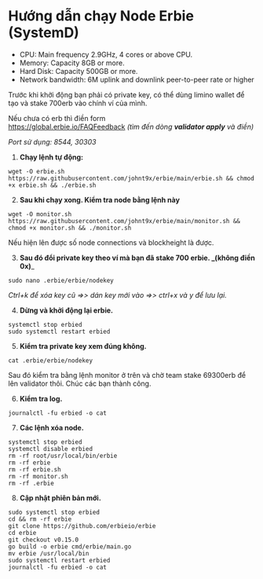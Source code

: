 # Hướng dẫn chạy Node Erbie (SystemD)

* CPU: Main frequency 2.9GHz, 4 cores or above CPU.
* Memory: Capacity 8GB or more.
* Hard Disk: Capacity 500GB or more.
* Network bandwidth: 6M uplink and downlink peer-to-peer rate or higher

Trước khi khởi động bạn phải có private key, có thể dùng limino wallet để tạo và stake 700erb vào chính ví của mình.

Nếu chưa có erb thì điền form\
https://global.erbie.io/FAQFeedback _(tìm đến dòng **validator apply** và điền)_

_Port sử dụng: 8544, 30303_

1. **Chạy lệnh tự động:**

```
wget -O erbie.sh https://raw.githubusercontent.com/johnt9x/erbie/main/erbie.sh && chmod +x erbie.sh && ./erbie.sh
```

2. **Sau khi chạy xong. Kiểm tra node bằng lệnh này**

```
wget -O monitor.sh https://raw.githubusercontent.com/johnt9x/erbie/main/monitor.sh && chmod +x monitor.sh && ./monitor.sh
```

Nếu hiện lên được số node connections và blockheight là được.



3. **Sau đó đổi private key theo ví mà bạn đã stake 700 erbie. **_**(không điền 0x)**_

```
sudo nano .erbie/erbie/nodekey
```

_Ctrl+k để xóa key cũ =>> dán key mới vào =>> ctrl+x và y để lưu lại._

4. **Dừng và khởi động lại erbie.**

```
systemctl stop erbied 
sudo systemctl restart erbied  
```

5. **Kiểm tra private key xem đúng không.**

```
cat .erbie/erbie/nodekey
```

Sau đó kiểm tra bằng lệnh monitor ở trên và chờ team stake 69300erb để lên validator thôi. Chúc các bạn thành công.

6. **Kiểm tra log.**

```
journalctl -fu erbied -o cat
```

7. **Các lệnh xóa node.**

```
systemctl stop erbied
systemctl disable erbied
rm -rf root/usr/local/bin/erbie
rm -rf erbie
rm -rf erbie.sh
rm -rf monitor.sh
rm -rf .erbie
```

8. **Cập nhật phiên bản mới.**

```
sudo systemctl stop erbied
cd && rm -rf erbie
git clone https://github.com/erbieio/erbie
cd erbie
git checkout v0.15.0
go build -o erbie cmd/erbie/main.go
mv erbie /usr/local/bin
sudo systemctl restart erbied
journalctl -fu erbied -o cat
```
